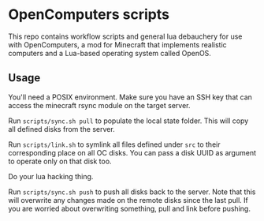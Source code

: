 # OpenComputers scripts

This repo contains workflow scripts and general lua debauchery for use with
OpenComputers, a mod for Minecraft that implements realistic computers and
a Lua-based operating system called OpenOS.

## Usage

You'll need a POSIX environment. Make sure you have an SSH key that can access
the minecraft rsync module on the target server.

Run `scripts/sync.sh pull` to populate the local state folder. This will copy
all defined disks from the server.

Run `scripts/link.sh` to symlink all files defined under `src` to their
corresponding place on all OC disks. You can pass a disk UUID as argument to
operate only on that disk too.

Do your lua hacking thing.

Run `scripts/sync.sh push` to push all disks back to the server. Note that this
will overwrite any changes made on the remote disks since the last pull. If you
are worried about overwriting something, pull and link before pushing.
